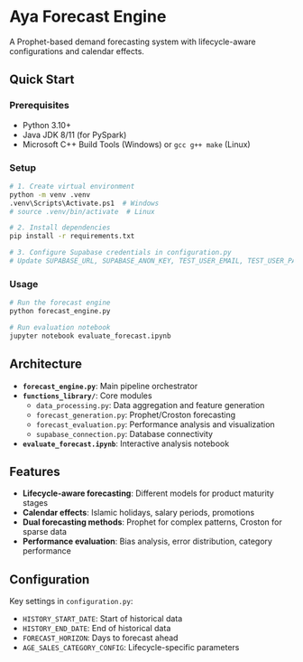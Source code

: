 # Aya Forecast Engine

A Prophet-based demand forecasting system with lifecycle-aware configurations and calendar effects.

## Quick Start

### Prerequisites
- Python 3.10+
- Java JDK 8/11 (for PySpark)
- Microsoft C++ Build Tools (Windows) or `gcc g++ make` (Linux)

### Setup
```bash
# 1. Create virtual environment
python -m venv .venv
.venv\Scripts\Activate.ps1  # Windows
# source .venv/bin/activate  # Linux

# 2. Install dependencies
pip install -r requirements.txt

# 3. Configure Supabase credentials in configuration.py
# Update SUPABASE_URL, SUPABASE_ANON_KEY, TEST_USER_EMAIL, TEST_USER_PASSWORD
```

### Usage
```bash
# Run the forecast engine
python forecast_engine.py

# Run evaluation notebook
jupyter notebook evaluate_forecast.ipynb
```

## Architecture

- **`forecast_engine.py`**: Main pipeline orchestrator
- **`functions_library/`**: Core modules
  - `data_processing.py`: Data aggregation and feature generation
  - `forecast_generation.py`: Prophet/Croston forecasting
  - `forecast_evaluation.py`: Performance analysis and visualization
  - `supabase_connection.py`: Database connectivity
- **`evaluate_forecast.ipynb`**: Interactive analysis notebook

## Features

- **Lifecycle-aware forecasting**: Different models for product maturity stages
- **Calendar effects**: Islamic holidays, salary periods, promotions
- **Dual forecasting methods**: Prophet for complex patterns, Croston for sparse data
- **Performance evaluation**: Bias analysis, error distribution, category performance

## Configuration

Key settings in `configuration.py`:
- `HISTORY_START_DATE`: Start of historical data
- `HISTORY_END_DATE`: End of historical data  
- `FORECAST_HORIZON`: Days to forecast ahead
- `AGE_SALES_CATEGORY_CONFIG`: Lifecycle-specific parameters

